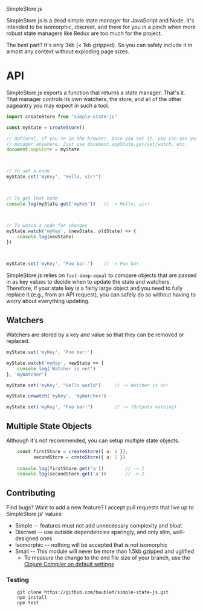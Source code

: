 SimpleStore.js

SimpleStore.js is a dead simple state manager for JavaScript and Node. It's
intended to be isomorphic, discreet, and there for you in a pinch when more
robust state managers like Redux are too much for the project.

The best part? It's only 3kb (< 1kb gzipped). So you can safely include it
in almost any context without exploding page sizes.

# API

SimpleStore.js exports a function that returns a state manager. That's it. That
manager controls its own watchers, the store, and all of the other pageantry you
may expect in such a tool.

```js
import createStore from "simple-state-js"

const myState = createStore()

// Optional, if you're in the browser. Once you set it, you can use your state
// manager anywhere. Just use document.appState.get/set/watch, etc.
document.appState = myState



// To set a node
myState.set('myKey', "Hello, sir!")



// To get that node
console.log(myState.get('myKey'))   // -> Hello, sir!



// To watch a node for changes
myState.watch('myKey', (newState, oldState) => {
    console.log(newState)
})



myState.set('myKey', "Foo bar.")    // -> Foo bar.
```

SimpleStore.js relies on `fast-deep-equal` to compare objects that are passed in
as key values to decide when to update the state and watchers. Therefore, if your
state key is a fairly large object and you need to fully replace it (e.g., from
an API request), you can safely do so without having to worry about everything
updating.

## Watchers

Watchers are stored by a key and value so that they can be removed or replaced.

```js
myState.set('myKey', 'Foo bar!')

myState.watch('myKey', newState => {
    console.log('Watcher is on!')
}, 'myWatcher')

myState.set('myKey', "Hello world")     // -> Watcher is on!

myState.unwatch('myKey', 'myWatcher')

myState.set('myKey', "Foo bar!")        // -> (Outputs nothing)
```

## Multiple State Objects

Although it's not recommended, you can setup multiple state objects.

```js
    const firstStore = createStore({ a: 1 }),
          secondStore = creteStore({ a: 2 })
    
    console.log(firstStore.get('a'))        // -> 1
    console.log(secondStore.get('a'))       // -> 2
```

## Contributing

Find bugs? Want to add a new feature? I accept pull requests that live up to
SimpleStore.js' values:

- Simple -- features must not add unnecessary complexity and bloat
- Discreet -- use outside dependencies sparingly, and only slim, well-designed ones
- Isomorphic -- nothing will be accepted that is not isomorphic
- Small -- This module will never be more than 1.5kb gzipped and uglified
  - To measure the change to the end file size of your branch, use the [Clojure Compiler on default settings](http://closure-compiler.appspot.com/home)

### Testing

```
    git clone https://github.com/baublet/simple-state-js.git
    npm install
    npm test
```